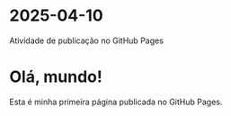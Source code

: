 # 2025-04-10
Atividade de publicação no GitHub Pages
<!DOCTYPE html>
<html lang="pt-BR">
<head>
<meta charset="UTF-8">
<title>Minha Primeira Página</title>
</head>
<body>

<h1>Olá, mundo!</h1>
<p>Esta é minha primeira página publicada no GitHub Pages.</p>
</body>
</html>
